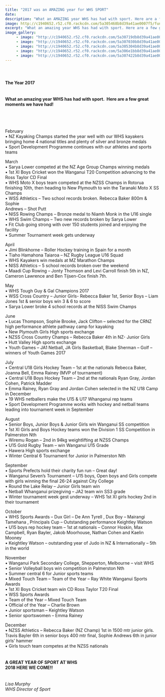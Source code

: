 ```yaml
---
title: "2017 was an AMAZING year for WHS SPORT"
date: 
description: "What an AMAZING year WHS has had with sport. Here are a few great moments we have had!.."
image: http://c1940652.r52.cf0.rackcdn.com/5a305468b8d39a41ae0007f5/fun-run.jpg
excerpt: "What an amazing year WHS has had with sport. Here are a few great moments we have had!"
image_gallery:
     - image: "http://c1940652.r52.cf0.rackcdn.com/5a30719db8d39a41ae000801/Lucas-Thompson--Jack-Clifton-paddlers-chron-23-Feb-17.jpg"
     - image: "http://c1940652.r52.cf0.rackcdn.com/5a307030b8d39a41ae0007ff/rowing-girl.jpg"
     - image: "http://c1940652.r52.cf0.rackcdn.com/5a305304b8d39a41ae0007e1/motocross.jpg"
     - image: "http://c1940652.r52.cf0.rackcdn.com/5a306e1bb8d39a41ae0007fd/1-2--3.jpg"
     - image: "http://c1940652.r52.cf0.rackcdn.com/5a307422b8d39a41ae000803/17629841_771616379654137_2676009228426701831_n.jpg"
---
```


<h4>&nbsp;&nbsp;</h4>
<h4>The Year 2017<br /><br /></h4>
<h4>What an amazing year WHS has had with sport.&nbsp; Here are a few great moments we have had!<br /><br /><br /><br /></h4>
<p>February&nbsp;<br />&bull; NZ Kayaking Champs started the year well with our WHS kayakers bringing home 4 national titles and plenty of silver and bronze medals<br />&bull; Sport Development Programme continues with our athletes and sports teams</p>
<p>March<br />&bull; Sarya Lower competed at the NZ Age Group Champs winning medals<br />&bull; 1st XI Boys Cricket won the Wanganui T20 Competition advancing to the Ross Taylor CD Final<br />&bull; WHS Moto X boys team competed at the NZSS Champs in Rotorua finishing 10th, then heading to New Plymouth to win the Taranaki Moto X SS Champs<br />&bull; WSS Athletics &ndash; Two school records broken. Rebecca Baker 800m &amp; Sophie&nbsp;<br />Andrews &ndash; Shot Putt<br />&bull; NISS Rowing Champs &ndash; Bronze medal to Niamh Monk in the U16 single<br />&bull; WHS Swim Champs &ndash; Two new records broken by Sarya Lower<br />&bull; Fit Club going strong with over 150 students joined and enjoying the facility<br />&bull; Summer Tournament week gets underway</p>
<p>April<br />&bull; Jimi Blinkhorne &ndash; Roller Hockey training in Spain for a month<br />&bull; Tiaho Hamahona Taiaroa &ndash; NZ Rugby League U16 Squad<br />&bull; WHS Kayakers win medals at MZ Marathon Champs<br />&bull; NISS Athletics &ndash; 5 school records broken over the weekend<br />&bull; Maadi Cup Rowing &ndash; Jonty Thomson and Levi Carroll finish 5th in NZ, Cameron Lawrence and Ben Tijsen-Cox finish 7th.</p>
<p>May<br />&bull; WHS Tough Guy &amp; Gal Champions 2017&nbsp;<br />&bull; WSS Cross Country &ndash; Junior Girls- Rebecca Baker 1st, Senior Boys &ndash; Liam Jones 1st &amp; senior boys win 3 &amp; 6 to score&nbsp;<br />&bull; Sarya Lower broke 4 school records at the NISS Swim Champs</p>
<p>June<br />&bull; Lucas Thompson, Sophie Brooke, Jack Clifton &ndash; selected for the CRNZ high performance athlete pathway camp for kayaking<br />&bull; New Plymouth Girls High sports exchange&nbsp;<br />&bull; NZSS Cross Country Champs &ndash; Rebecca Baker 4th in NZ- Junior Girls<br />&bull; Hutt Valley High sports exchange<br />&bull; Youth Games &ndash; JA1 Netball, JA Girls Basketball, Blake Sherman &ndash; Golf &ndash; winners of Youth Games 2017</p>
<p>July<br />&bull; Central U18 Girls Hockey Team &ndash; 1st at the nationals Rebecca Baker, Joanna Bell, Emma Rainey (MVP of tournament)&nbsp;<br />&bull; Central U18 Boys Hockey Team &ndash; 2nd at the nationals Ryan Gray, Jordan Cohen, Patrick Madder<br />&bull; Emma Rainey, Ryan Gray and Jordan Cohen selected in the NZ U18 Camp in December<br />&bull; 19 WHS netballers make the U15 &amp; U17 Whanganui rep teams<br />&bull; Sport Development Programme works with hockey and netball teams leading into tournament week in September</p>
<p>August&nbsp;<br />&bull; Senior Boys, Junior Boys &amp; Junior Girls win Wanganui SS competition<br />&bull; 1st XI Girls and Boys Hockey teams won the Division 1 SS Competition in Palmerston Nth<br />&bull; Wiremu Rogan &ndash; 2nd in 94kg weightlifting at NZSS Champs&nbsp;<br />&bull; U15 Gold Rugby Team &ndash; win Wanganui U15 Grade&nbsp;<br />&bull; Hawera High sports exchange<br />&bull; Winter Central 6 Tournament for Junior in Palmerston Nth</p>
<p>September<br />&bull; Sports Prefects hold their charity fun run &ndash; Great day!&nbsp;<br />&bull; Wanganui Seven&rsquo;s Tournament &ndash; U15 boys, Open boys and Girls compete with girls winning the final 26-24 against City College<br />&bull; Round the Lake Relay &ndash; Junior Girls team win&nbsp;<br />&bull; Netball Whanganui prizegiving &ndash; JA2 team win SS3 grade&nbsp;<br />&bull; Winter tournament week gest underway &ndash; WHS 1st XI girls hockey 2nd in their tournament</p>
<p>October&nbsp;<br />&bull; WHS Sports Awards &ndash; Dux Girl &ndash; De Ann Tyrell , Dux Boy &ndash; Mairangi Tamehana , Principals Cup &ndash; Outstanding performance Keightley Watson&nbsp;<br />&bull; U15 boys rep hockey team &ndash; 1st at nationals &ndash; Connor Hoskin, Max Campbell, Ryan Bayler, Jakob Moorhouse, Nathan Cohen and Kaelin Mooney&nbsp;<br />&bull; Keightley Watson &ndash; outstanding year of Judo in NZ &amp; Internationally &ndash; 5th in the world</p>
<p>November&nbsp;<br />&bull; Wanganui Park Secondary College, Shepperton, Melbourne &ndash; visit WHS&nbsp;<br />&bull; Senior Volleyball boys win competition in Palmerston Nth<br />&bull; Summer central 6 for Junior sports teams<br />&bull; Mixed Touch Team &ndash; Team of the Year &ndash; Ray White Wanganui Sports Awards<br />&bull; 1st XI Boys Cricket team win CD Ross Taylor T20 Final<br />&bull; WSS Sports Awards&nbsp;<br />&bull; Team of the Year &ndash; Mixed Touch Team&nbsp;<br />&bull; Official of the Year &ndash; Charlie Brown<br />&bull; Junior sportsman &ndash; Keightley Watson<br />&bull; Senior sportswomen &ndash; Emma Rainey</p>
<p>December<br />&bull; NZSS Athletics &ndash; Rebecca Baker (NZ Champ) 1st in 1500 mtr junior girls. Travis Bayler 6th in senior boys 400 mtr final, Sophie Andrews 6th in junior girls&rsquo; hammer&nbsp;<br />&bull; Girls touch team competes at the NZSS nationals<br /><br /></p>
<h4>A GREAT YEAR OF SPORT AT WHS&nbsp;<br />2018 HERE WE COME!!<br /><br /></h4>
<p><em>Lisa Murphy</em><br /><em>WHS Director of Sport</em></p>

